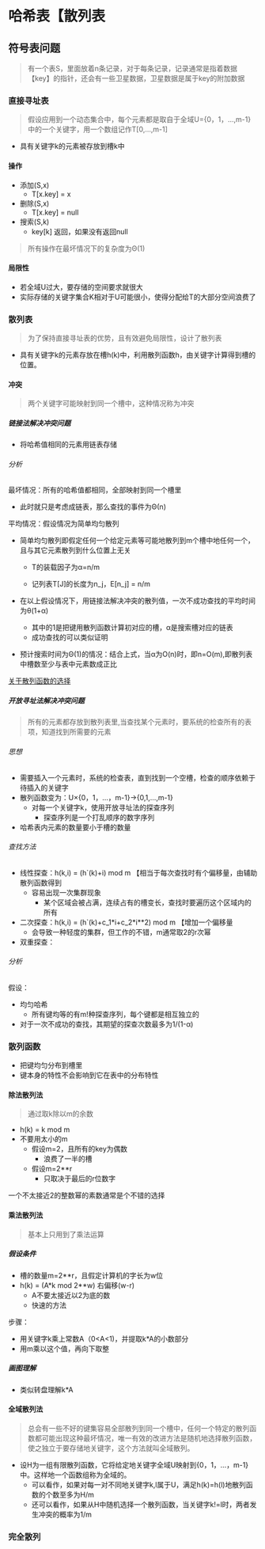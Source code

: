# 哈希表【散列表

## 符号表问题

> 有一个表S，里面放着n条记录，对于每条记录，记录通常是指着数据【key】的指针，还会有一些卫星数据，卫星数据是属于key的附加数据

### 直接寻址表

> 假设应用到一个动态集合中，每个元素都是取自于全域U={0，1，…,m-1}中的一个关键字，用一个数组记作T[0,…,m-1]

- 具有关键字k的元素被存放到槽k中

#### 操作

- 添加(S,x)
  - T[x.key] = x
- 删除(S,x)
  - T[x.key] = null
- 搜索(S,k)
  - key[k]  返回，如果没有返回null

> 所有操作在最坏情况下的复杂度为Θ(1)

#### 局限性

- 若全域U过大，要存储的空间要求就很大
- 实际存储的关键字集合K相对于U可能很小，使得分配给T的大部分空间浪费了

### 散列表

> 为了保持直接寻址表的优势，且有效避免局限性，设计了散列表

- 具有关键字k的元素存放在槽h(k)中，利用散列函数h，由关键字计算得到槽的位置。

#### 冲突

> 两个关键字可能映射到同一个槽中，这种情况称为冲突

##### 链接法解决冲突问题

- 将哈希值相同的元素用链表存储

###### 分析

最坏情况：所有的哈希值都相同，全部映射到同一个槽里

- 此时就只是考虑成链表，那么查找的事件为Θ(n)

平均情况：假设情况为简单均匀散列

- 简单均匀散列即假定任何一个给定元素等可能地散列到m个槽中地任何一个，且与其它元素散列到什么位置上无关

  - T的装载因子为α=n/m

  - 记列表T[J]的长度为n_j，E[n_j] = n/m

- 在以上假设情况下，用链接法解决冲突的散列值，一次不成功查找的平均时间为θ(1+α)

  - 其中的1是把键用散列函数计算初对应的槽，α是搜索槽对应的链表
  - 成功查找的可以类似证明

- 预计搜索时间为Θ(1)的情况：结合上式，当α为O(n)时，即n=O(m),即散列表中槽数至少与表中元素数成正比

[关于散列函数的选择](#jump)

##### 开放寻址法解决冲突问题

> 所有的元素都存放到散列表里,当查找某个元素时，要系统的检查所有的表项，知道找到所需要的元素

###### 思想

- 需要插入一个元素时，系统的检查表，直到找到一个空槽，检查的顺序依赖于待插入的关键字
- 散列函数变为：U×{0，1，…，m-1}->{0,1,…,m-1}
  - 对每一个关键字k，使用开放寻址法的探查序列
    - 探查序列是一个打乱顺序的数字序列
- 哈希表内元素的数量要小于槽的数量

###### 查找方法

- 线性探查：h(k,i) = (h`(k)+i) mod m  【相当于每次查找时有个偏移量，由辅助散列函数得到
  - 容易出现一次集群现象
    - 某个区域会被占满，连续占有的槽变长，查找时要遍历这个区域内的所有
- 二次探查：h(k,i) = (h`(k)+c_1*i+c_2\*i**2) mod m 【增加一个偏移量
  - 会导致一种轻度的集群，但工作的不错，m通常取2的r次幂
- 双重探查：

###### 分析

假设：

- 均匀哈希
  - 所有键均等的有m!种探查序列，每个键都是相互独立的
- 对于一次不成功的查找，其期望的探查次数最多为1/(1-α)

### <span id="jump">散列函数</span>

- 把键均匀分布到槽里
- 键本身的特性不会影响到它在表中的分布特性

#### 除法散列法

> 通过取k除以m的余数

- h(k) = k mod m
- 不要用太小的m
  - 假设m=2，且所有的key为偶数
    - 浪费了一半的槽
  - 假设m=2**r
    - 只取决于最后的r位数字

一个不太接近2的整数幂的素数通常是个不错的选择

#### 乘法散列法

> 基本上只用到了乘法运算

##### 假设条件

- 槽的数量m=2**r，且假定计算机的字长为w位
- h(k) = (A*k mod 2**w) 右偏移(w-r) 
  - A不要太接近以2为底的数
  - 快速的方法

步骤：

- 用关键字k乘上常数A（0<A<1)，并提取k*A的小数部分
- 用m乘以这个值，再向下取整

##### 画图理解

- 类似转盘理解k*A

#### 全域散列法

> 总会有一些不好的键集容易全部散列到同一个槽中，任何一个特定的散列函数都可能出现这种最坏情况，唯一有效的改进方法是随机地选择散列函数，使之独立于要存储地关键字，这个方法就叫全域散列。

- 设H为一组有限散列函数，它将给定地关键字全域U映射到{0，1，…，m-1}中。这样地一个函数组称为全域的。
  - 可以看作，如果对每一对不同地关键字k,l属于U，满足h(k)=h(l)地散列函数的个数至多为H/m
  - 还可以看作，如果从H中随机选择一个散列函数，当关键字k!=l时，两者发生冲突的概率为1/m

### 完全散列



